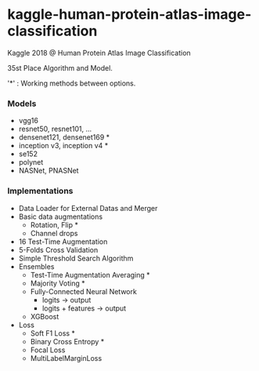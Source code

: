 # kaggle-human-protein-atlas-image-classification

Kaggle 2018 @ Human Protein Atlas Image Classification

35st Place Algorithm and Model.

'*' : Working methods between options.

### Models

- vgg16
- resnet50, resnet101, ...
- densenet121, densenet169 *
- inception v3, inception v4 *
- se152
- polynet
- NASNet, PNASNet

### Implementations

- Data Loader for External Datas and Merger
- Basic data augmentations
  - Rotation, Flip *
  - Channel drops
- 16 Test-Time Augmentation
- 5-Folds Cross Validation
- Simple Threshold Search Algorithm
- Ensembles
  - Test-Time Augmentation Averaging *
  - Majority Voting *
  - Fully-Connected Neural Network
    - logits -> output
    - logits + features -> output
  - XGBoost
- Loss
  - Soft F1 Loss *
  - Binary Cross Entropy *
  - Focal Loss
  - MultiLabelMarginLoss
